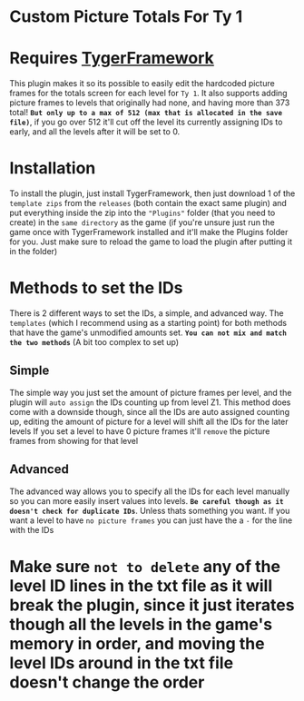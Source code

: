 # Custom Picture Totals For Ty 1

# Requires [<ins>TygerFramework</ins>](https://github.com/ElusiveFluffy/TygerFramework/releases)

This plugin makes it so its possible to easily edit the hardcoded picture frames for the totals screen for each level for `Ty 1`. 
It also supports adding picture frames to levels that originally had none, and having more than 373 total! **`But only up to a max of 512 (max that is allocated in the save file)`**, if you go over 512 it'll cut off the level its currently assigning IDs to early, and all the levels after it will be set to 0.

# Installation
To install the plugin, just install TygerFramework, then just download 1 of the `template zips` from the `releases` (both contain the exact same plugin) and put everything inside the zip into the `"Plugins"` folder (that you need to create) in the `same directory` as the game (if you're unsure just run the game once with TygerFramework installed and it'll make the Plugins folder for you. Just make sure to reload the game to load the plugin after putting it in the folder)

# Methods to set the IDs
There is 2 different ways to set the IDs, a simple, and advanced way. The `templates` (which I recommend using as a starting point) for both methods that have the game's unmodified amounts set.
**`You can not mix and match the two methods`** (A bit too complex to set up)

## Simple
The simple way you just set the amount of picture frames per level, and the plugin will `auto assign` the IDs counting up from level Z1. 
This method does come with a downside though, since all the IDs are auto assigned counting up, editing the amount of picture for a level will shift all the IDs for the later levels
If you set a level to have 0 picture frames it'll `remove` the picture frames from showing for that level

## Advanced
The advanced way allows you to specify all the IDs for each level manually so you can more easily insert values into levels. **`Be careful though as it doesn't check for duplicate IDs`**. Unless thats something you want.
If you want a level to have `no picture frames` you can just have the a `-` for the line with the IDs

# Make sure `not to delete` any of the level ID lines in the txt file as it will break the plugin, since it just iterates though all the levels in the game's memory in order, and moving the level IDs around in the txt file doesn't change the order
